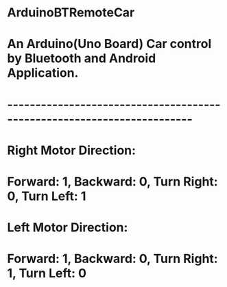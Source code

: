 # ArduinoBTRemoteCar
# An Arduino(Uno Board) Car control by Bluetooth and Android Application.
# ----------------------------------------------------------------------- 

# Right Motor Direction:
# Forward: 1, Backward: 0, Turn Right: 0, Turn Left: 1
# Left Motor Direction:
# Forward: 1, Backward: 0, Turn Right: 1, Turn Left: 0
